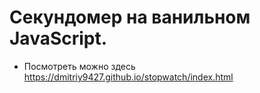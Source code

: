 # Секундомер на ванильном JavaScript.

- Посмотреть можно здесь https://dmitriy9427.github.io/stopwatch/index.html
